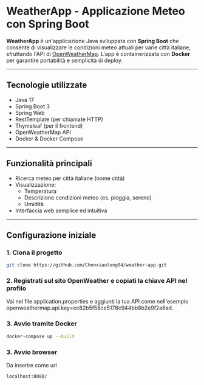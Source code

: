 # WeatherApp - Applicazione Meteo con Spring Boot

**WeatherApp** è un'applicazione Java sviluppata con **Spring Boot** che consente di visualizzare le condizioni meteo attuali per varie città italiane, sfruttando l'API di [OpenWeatherMap](https://openweathermap.org/). L'app è containerizzata con **Docker** per garantire portabilità e semplicità di deploy.

---

## Tecnologie utilizzate

- Java 17
- Spring Boot 3
- Spring Web
- RestTemplate (per chiamate HTTP)
- Thymeleaf (per il frontend)
- OpenWeatherMap API
- Docker & Docker Compose

---

## Funzionalità principali

- Ricerca meteo per città italiane (nome città)
- Visualizzazione:
  - Temperatura
  - Descrizione condizioni meteo (es. pioggia, sereno)
  - Umidità
- Interfaccia web semplice ed intuitiva

---

## Configurazione iniziale

### 1. Clona il progetto

```bash
git clone https://github.com/Chenxiaolong04/weather-app.git
```
### 2. Registrati sul sito OpenWeather e copiati la chiave API nel profilo
Vai nel file application.properties e aggiunti la tua API come nell'esempio openweathermap.api.key=ec82b5f58ce5178c944bb8b2e9f2a6ad.

### 3. Avvio tramite Docker
```bash
docker-compose up --build
```
### 3. Avvio browser
Da inserire come url
```bash
localhost:8080/
```

